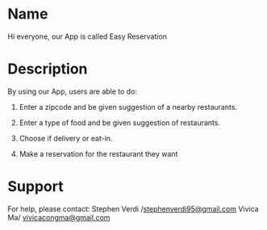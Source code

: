 # Name
Hi everyone, our App is called Easy Reservation 

# Description
By using our App, users are able to do: 

1. Enter a zipcode and be given suggestion of a nearby restaurants.

2. Enter a type of food and be given suggestion of restaurants. 

3. Choose if delivery or eat-in.

4. Make a reservation for the restaurant they want

# Support
For help, please contact:
Stephen Verdi /stephenverdi95@gmail.com
Vivica Ma/ vivicacongma@gmail.com


